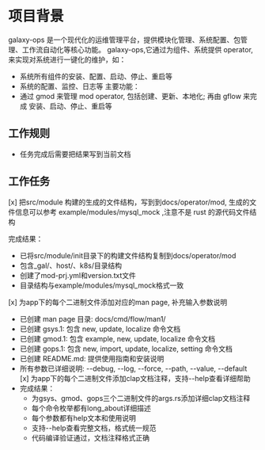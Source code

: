 # 项目背景

galaxy-ops 是一个现代化的运维管理平台，提供模块化管理、系统配置、包管理、工作流自动化等核心功能。
galaxy-ops,它通过为组件、系统提供 operator, 来实现对系统进行一键化的维护，如：
- 系统所有组件的安装、配置、启动、停止、重启等
- 系统的配置、监控、日志等
主要功能：
-  通过 gmod 来管理 mod operator, 包括创建、更新、本地化; 再由 gflow 来完成 安装、启动、停止、重启等

## 工作规则
- 任务完成后需要把结果写到当前文档

## 工作任务

[x]  把src/module 构建的生成的文件结构，写到到docs/operator/mod, 生成的文件信息可以参考 example/modules/mysql_mock ,注意不是 rust 的源代码文件结构

完成结果：
- 已将src/module/init目录下的构建文件结构复制到docs/operator/mod
- 包含_gal/、host/、k8s/目录结构
- 创建了mod-prj.yml和version.txt文件
- 目录结构与example/modules/mysql_mock格式一致

[x] 为app下的每个二进制文件添加对应的man page, 补充输入参数说明
  - 已创建 man page 目录: docs/cmd/flow/man1/
  - 已创建 gsys.1: 包含 new, update, localize 命令文档
  - 已创建 gmod.1: 包含 example, new, update, localize 命令文档  
  - 已创建 gops.1: 包含 new, import, update, localize, setting 命令文档
  - 已创建 README.md: 提供使用指南和安装说明
  - 所有参数已详细说明: --debug, --log, --force, --path, --value, --default
[x] 为app下的每个二进制文件添加clap文档注释，支持--help查看详细帮助
  - 完成结果：
    - 为gsys、gmod、gops三个二进制文件的args.rs添加详细clap文档注释
    - 每个命令枚举都有long_about详细描述
    - 每个参数都有help文本和使用说明
    - 支持--help查看完整文档，格式统一规范
    - 代码编译验证通过，文档注释格式正确